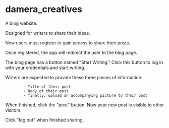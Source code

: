# damera_creatives
A blog website. 

Designed for writers to share their ideas.

New users must register to gain access to share their posts.

Once registered, the app will redirect the user to the blog page. 

The blog page has a button named "Start Writing." Click this button to log in with your credentials and start writing.

Writers are expected to provide these three pieces of information:

            - Title of their post
            - Body of their post
            - finally, upload an accompanying picture to their post

When finished, click the "post" button. Now your new post is visible to other visitors.

Click "log out" when finished sharing.


